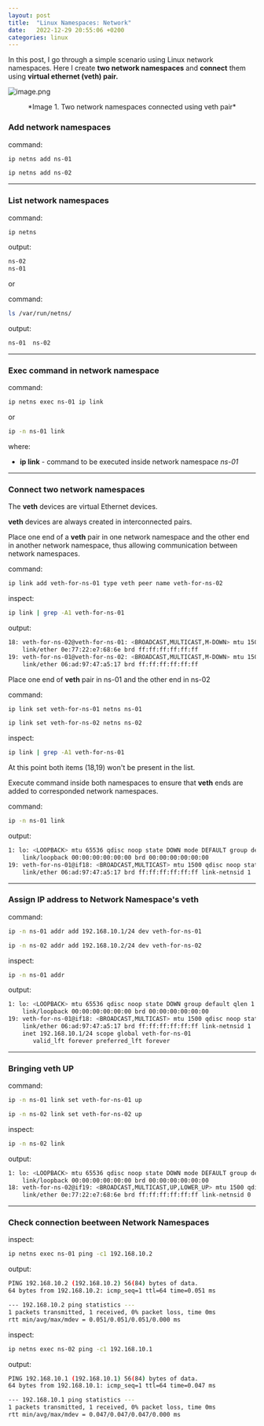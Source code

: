 ```yaml
---
layout: post
title:  "Linux Namespaces: Network"
date:   2022-12-29 20:55:06 +0200
categories: linux
---
```


In this post, I go through a simple scenario using Linux network namespaces.
Here I create **two network namespaces** and **connect** them using **virtual ethernet (veth) pair.**


![image.png](https://cdn.hashnode.com/res/hashnode/image/upload/v1640811821693/-3lyPlEf5.png)

<center>*Image 1. Two network namespaces connected using veth pair*</center>

### Add network namespaces

command:

```bash
ip netns add ns-01
```
```bash
ip netns add ns-02
```

---


### List network namespaces

command:
```bash
ip netns
```
output:
```bash
ns-02
ns-01
```
or

command:
```bash
ls /var/run/netns/
```


output:
```bash
ns-01  ns-02
```

---

### Exec command in network namespace

command:
```bash
ip netns exec ns-01 ip link
```

or

```bash
ip -n ns-01 link
```

where:
- **ip link** - command to be executed inside network namespace *ns-01*

---

### Connect two network namespaces


The **veth** devices are virtual Ethernet devices.

**veth** devices are always created in interconnected pairs.

Place one end of a **veth** pair in one network namespace and the other end in another network namespace, thus allowing communication between network namespaces.

command:
```bash
ip link add veth-for-ns-01 type veth peer name veth-for-ns-02
```

inspect:
```bash
ip link | grep -A1 veth-for-ns-01
```
output:
```bash
18: veth-for-ns-02@veth-for-ns-01: <BROADCAST,MULTICAST,M-DOWN> mtu 1500 qdisc noop state DOWN mode DEFAULT group default qlen 1000
    link/ether 0e:77:22:e7:68:6e brd ff:ff:ff:ff:ff:ff
19: veth-for-ns-01@veth-for-ns-02: <BROADCAST,MULTICAST,M-DOWN> mtu 1500 qdisc noop state DOWN mode DEFAULT group default qlen 1000
    link/ether 06:ad:97:47:a5:17 brd ff:ff:ff:ff:ff:ff
```

Place one end of **veth** pair in ns-01 and the other end in ns-02

command:
```bash
ip link set veth-for-ns-01 netns ns-01
```
```bash
ip link set veth-for-ns-02 netns ns-02
```

inspect:
```bash
ip link | grep -A1 veth-for-ns-01
```

At this point both items (18,19) won't be present in the list.

Execute command inside both namespaces to ensure that **veth** ends are added to corresponded network namespaces.

command:
```bash
ip -n ns-01 link
```

output:
```bash
1: lo: <LOOPBACK> mtu 65536 qdisc noop state DOWN mode DEFAULT group default qlen 1
    link/loopback 00:00:00:00:00:00 brd 00:00:00:00:00:00
19: veth-for-ns-01@if18: <BROADCAST,MULTICAST> mtu 1500 qdisc noop state DOWN mode DEFAULT group default qlen 1000
    link/ether 06:ad:97:47:a5:17 brd ff:ff:ff:ff:ff:ff link-netnsid 1
```

---

### Assign IP address to Network Namespace's veth

command:
```bash
ip -n ns-01 addr add 192.168.10.1/24 dev veth-for-ns-01
```
```bash
ip -n ns-02 addr add 192.168.10.2/24 dev veth-for-ns-02
```

inspect:
```bash
ip -n ns-01 addr
```
output:
```bash
1: lo: <LOOPBACK> mtu 65536 qdisc noop state DOWN group default qlen 1
    link/loopback 00:00:00:00:00:00 brd 00:00:00:00:00:00
19: veth-for-ns-01@if18: <BROADCAST,MULTICAST> mtu 1500 qdisc noop state DOWN group default qlen 1000
    link/ether 06:ad:97:47:a5:17 brd ff:ff:ff:ff:ff:ff link-netnsid 1
    inet 192.168.10.1/24 scope global veth-for-ns-01
       valid_lft forever preferred_lft forever
```

---

### Bringing veth UP

command:
```bash
ip -n ns-01 link set veth-for-ns-01 up
```
```bash
ip -n ns-02 link set veth-for-ns-02 up
```

inspect:
```bash
ip -n ns-02 link
```
output:
```bash
1: lo: <LOOPBACK> mtu 65536 qdisc noop state DOWN mode DEFAULT group default qlen 1
    link/loopback 00:00:00:00:00:00 brd 00:00:00:00:00:00
18: veth-for-ns-02@if19: <BROADCAST,MULTICAST,UP,LOWER_UP> mtu 1500 qdisc noqueue state UP mode DEFAULT group default qlen 1000
    link/ether 0e:77:22:e7:68:6e brd ff:ff:ff:ff:ff:ff link-netnsid 0
```

---

### Check connection beetween Network Namespaces

inspect:
```bash
ip netns exec ns-01 ping -c1 192.168.10.2
```
output:
```bash
PING 192.168.10.2 (192.168.10.2) 56(84) bytes of data.
64 bytes from 192.168.10.2: icmp_seq=1 ttl=64 time=0.051 ms

--- 192.168.10.2 ping statistics ---
1 packets transmitted, 1 received, 0% packet loss, time 0ms
rtt min/avg/max/mdev = 0.051/0.051/0.051/0.000 ms
```

inspect:
```bash
ip netns exec ns-02 ping -c1 192.168.10.1
```
output:
```bash
PING 192.168.10.1 (192.168.10.1) 56(84) bytes of data.
64 bytes from 192.168.10.1: icmp_seq=1 ttl=64 time=0.047 ms

--- 192.168.10.1 ping statistics ---
1 packets transmitted, 1 received, 0% packet loss, time 0ms
rtt min/avg/max/mdev = 0.047/0.047/0.047/0.000 ms
```
